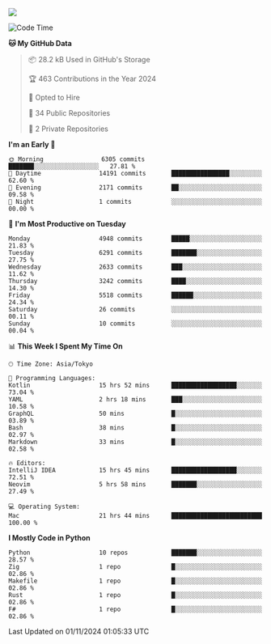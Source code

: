 ![](https://komarev.com/ghpvc/?username=kitagawa-hr)

<!--START_SECTION:waka-->
![Code Time](http://img.shields.io/badge/Code%20Time-1%2C167%20hrs%2033%20mins-blue)

**🐱 My GitHub Data** 

> 📦 28.2 kB Used in GitHub's Storage 
 > 
> 🏆 463 Contributions in the Year 2024
 > 
> 💼 Opted to Hire
 > 
> 📜 34 Public Repositories 
 > 
> 🔑 2 Private Repositories 
 > 
**I'm an Early 🐤** 

```text
🌞 Morning                6305 commits        ███████░░░░░░░░░░░░░░░░░░   27.81 % 
🌆 Daytime                14191 commits       ████████████████░░░░░░░░░   62.60 % 
🌃 Evening                2171 commits        ██░░░░░░░░░░░░░░░░░░░░░░░   09.58 % 
🌙 Night                  1 commits           ░░░░░░░░░░░░░░░░░░░░░░░░░   00.00 % 
```
📅 **I'm Most Productive on Tuesday** 

```text
Monday                   4948 commits        █████░░░░░░░░░░░░░░░░░░░░   21.83 % 
Tuesday                  6291 commits        ███████░░░░░░░░░░░░░░░░░░   27.75 % 
Wednesday                2633 commits        ███░░░░░░░░░░░░░░░░░░░░░░   11.62 % 
Thursday                 3242 commits        ████░░░░░░░░░░░░░░░░░░░░░   14.30 % 
Friday                   5518 commits        ██████░░░░░░░░░░░░░░░░░░░   24.34 % 
Saturday                 26 commits          ░░░░░░░░░░░░░░░░░░░░░░░░░   00.11 % 
Sunday                   10 commits          ░░░░░░░░░░░░░░░░░░░░░░░░░   00.04 % 
```


📊 **This Week I Spent My Time On** 

```text
🕑︎ Time Zone: Asia/Tokyo

💬 Programming Languages: 
Kotlin                   15 hrs 52 mins      ██████████████████░░░░░░░   73.04 % 
YAML                     2 hrs 18 mins       ███░░░░░░░░░░░░░░░░░░░░░░   10.58 % 
GraphQL                  50 mins             █░░░░░░░░░░░░░░░░░░░░░░░░   03.89 % 
Bash                     38 mins             █░░░░░░░░░░░░░░░░░░░░░░░░   02.97 % 
Markdown                 33 mins             █░░░░░░░░░░░░░░░░░░░░░░░░   02.58 % 

🔥 Editors: 
IntelliJ IDEA            15 hrs 45 mins      ██████████████████░░░░░░░   72.51 % 
Neovim                   5 hrs 58 mins       ███████░░░░░░░░░░░░░░░░░░   27.49 % 

💻 Operating System: 
Mac                      21 hrs 44 mins      █████████████████████████   100.00 % 
```

**I Mostly Code in Python** 

```text
Python                   10 repos            ███████░░░░░░░░░░░░░░░░░░   28.57 % 
Zig                      1 repo              █░░░░░░░░░░░░░░░░░░░░░░░░   02.86 % 
Makefile                 1 repo              █░░░░░░░░░░░░░░░░░░░░░░░░   02.86 % 
Rust                     1 repo              █░░░░░░░░░░░░░░░░░░░░░░░░   02.86 % 
F#                       1 repo              █░░░░░░░░░░░░░░░░░░░░░░░░   02.86 % 
```




 Last Updated on 01/11/2024 01:05:33 UTC
<!--END_SECTION:waka-->
